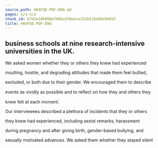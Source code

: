 ```yaml
---
source_path: H04FQE-PDF-ENG.md
pages: n/a-n/a
chunk_id: b7d3e18b898ef08ba338eece232b516d89a968e5
title: H04FQE-PDF-ENG
---
```

## business schools at nine research-intensive universities in the UK.

We asked women whether they or others they knew had experienced

insulting, hostile, and degrading attitudes that made them feel bullied,

excluded, or both due to their gender. We encouraged them to describe

events as vividly as possible and to reﬂect on how they and others they

knew felt at each moment.

Our interviewees described a plethora of incidents that they or others

they knew had experienced, including sexist remarks, harassment

during pregnancy and after giving birth, gender-based bullying, and

sexually motivated advances. We asked them whether they stayed silent
